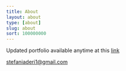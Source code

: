 ```yaml
---
title: About
layout: about
type: [about]
slug: about
sort: 100000000
---
```

Updated portfolio available anytime at this <a href="{{site.baseurl}}/portfolio/portfolio.html">link</a> 

stefaniaderi1@gmail.com